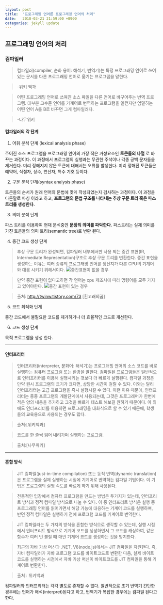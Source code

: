 ```yaml
---
layout: post
title:  "프로그래밍 언어론 프로그래밍 언어의 처리"
date:   2018-03-21 21:59:00 +0900
categories: jekyll update
---
```

## 프로그래밍 언어의 처리
### 컴파일러

>컴파일러(compiler, 순화 용어: 해석기, 번역기)는 특정 프로그래밍 언어로 쓰여 있는 문서를 다른 프로그래밍 언어로 옮기는 프로그램을 말한다.

>-위키 백과

>어떤 프로그래밍 언어로 쓰여진 소스 파일을 다른 언어로 바꾸어주는 번역 프로그램.
대부분 고수준 언어를 기계어로 번역하는 프로그램을 일컫지만 엄밀히는 어떤 언어 A를 B로 바꾸면 그게 컴파일러다.

>-나무위키


#### 컴파일러의 각 단계


1.  어휘 분석 단계 (lexical analysis phase)

  주어진 소스 프로그램을 프로그래밍 언어의 가장 작은 거성요소인 **토큰들의 나열** 로 바꾸는 과정이다. 이 과정에서 프로그램의 실행과는 무관한 주석이나 각종 공백 문자들을 제거한다. 미리 정해지지 않은 토큰에 대해서는 오류를 발생한다. 미리 정해진 토큰들은 예약어, 식졀자, 상수, 연산자, 특수 기호 등이다.

2. 구문 분석 단계(syntax analysis phase)

  토큰들의 순서가 원래 언어의 문법에 맞게 작성되었는지 검사하는 과정이다. 이 과정을 다른말로 파싱 이라고 하고, **프로그램의 문법 구조를 나타내는 추상 구문 트리 혹은 파스트리를 생성한다.**

3. 의미 분석 단계

  파스 트리를 이용하여 현재 분석중인 **문장의 의미를 파악한다.** 파스트리는 실제 의미를 가진 토큰들의 의미 트리(semantic tree)로 변환 된다.

4. 중간 코드 생성 단계

  >추상 구문 트리가 완성되면, 컴파일러 내부에서만 사용 되는 중간 표현(IR, Intermediate Representation)구조로 추상 구문 트리를 변환한다. 중간 표현을 생성하는 이유는 여러 종류의 프로그래밍 언어를 생산지가 다른 CPU의 기계어와 대응 시키기 위해서이다.
  ![중간표현이 없을 경우](http://cfile27.uf.tistory.com/image/2465EC4756FD6F9A1AFADD)

  >만약 중간 표현이 없다고하면 각 언어는 cpu 제조사에 따라 명령어를 모두 가지고 있어야한다.
  ![중간 표현이 있는 경우](http://cfile8.uf.tistory.com/image/2749AA4C56FD70C50F51D0)

  >출처: http://twinw.tistory.com/73 [흰고래의꿈]


5. 코드 최적화 단계

  중간 코드에서 불필요한 코드를 제거하거나 더 효율적인 코드로 개선한다.

6. 코드 생성 단계

  목적 프로그램을 생성 한다.
***
#### 인터프리터

>인터프리터(interpreter, 문화어: 해석기)는 프로그래밍 언어의 소스 코드를 바로 실행하는 컴퓨터 프로그램 또는 환경을 말한다.
컴파일된 프로그램들은 일반적으로 인터프리터를 이용해 실행시키는 것보다 더 빠르게 실행된다. 컴파일 과정은 만약 원시 프로그램의 크기가 크다면, 상당한 시간이 걸릴 수 있다. 이와는 달리 인터프리터는 고급 프로그램을 즉시 실행시킬 수 있다. 이런 이유 때문에, 인터프리터는 종종 프로그램의 개발단계에서 사용되는데, 그것은 프로그래머가 한번에 적은 양의 내용을 추가하고 그것을 빠르게 테스트 해보길 원하기 때문이다. 이 외에도 인터프리터를 이용하면 프로그래밍을 대화식으로 할 수 있기 때문에, 학생들의 교육용으로 사용되는 경우도 많다.

>출처:[위키백과]

>코드를 한 줄씩 읽어 내려가며 실행하는 프로그램.

>출처:[나무위키]

---
#### 혼합 방식

>JIT 컴파일(just-in-time compilation) 또는 동적 번역(dynamic translation)은 프로그램을 실제 실행하는 시점에 기계어로 번역하는 컴파일 기법이다. 이 기법은 프로그램의 실행 속도를 빠르게 하기 위해 사용된다.

>전통적인 입장에서 컴퓨터 프로그램을 만드는 방법은 두가지가 있는데, 인터프리트 방식과 정적 컴파일 방식으로 나눌 수 있다. 이 중 인터프리트 방식은 실행 중 프로그래밍 언어를 읽어가면서 해당 기능에 대응하는 기계어 코드를 실행하며, 반면 정적 컴파일은 실행하기 전에 프로그램 코드를 기계어로 번역한다.

>JIT 컴파일러는 두 가지의 방식을 혼합한 방식으로 생각할 수 있는데, 실행 시점에서 인터프리트 방식으로 기계어 코드를 생성하면서 그 코드를 캐싱하여, 같은 함수가 여러 번 불릴 때 매번 기계어 코드를 생성하는 것을 방지한다.

>최근의 자바 가상 머신과 .NET, V8(node.js)에서는 JIT 컴파일을 지원한다. 즉, 자바 컴파일러가 자바 프로그램 코드를 바이트코드로 변환한 다음, 실제 바이트코드를 실행하는 시점에서 자바 가상 머신이 바이트코드를 JIT 컴파일을 통해 기계어로 변환한다.

> 출처 : 위키백과

컴파일러와 인터프리터는 각각 별도로 존재할 수 없다. 일반적으로 초기 번역기 간단한 경우에는 언어가 해석(interpret)된다고 하고, 번역기가 복잡한 경우에는 컴파일 된다고 한다.
